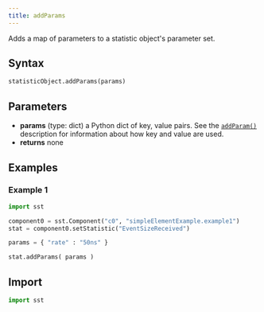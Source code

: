 ```yaml
---
title: addParams
---
```


<!---
SAND2022-6843 O
Source: sst-documentation/manuals/python
--->

Adds a map of parameters to a statistic object's parameter set.

## Syntax
```python
statisticObject.addParams(params)
```

## Parameters
* **params** (type: dict) a Python dict of key, value pairs. See the [`addParam()`](addParam) description for information about how key and value are used. 
* **returns** none

## Examples

### Example 1
```python
import sst

component0 = sst.Component("c0", "simpleElementExample.example1")
stat = component0.setStatistic("EventSizeReceived")

params = { "rate" : "50ns" }

stat.addParams( params )
```

## Import
```python
import sst
```

